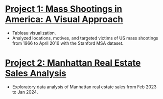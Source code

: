 # [Project 1: Mass Shootings in America: A Visual Approach](https://public.tableau.com/app/profile/xiaomin.xie/viz/MassShootingsinAmericaAnalysis/MassShootingsinAmerica)
* Tableau visualization.
* Analyzed locations, motives, and targeted victims of US mass shootings from 1966 to April 2016 with the Stanford MSA dataset.

# [Project 2: Manhattan Real Estate Sales Analysis](https://github.com/xxie95/nyc_manhattan_sales/blob/main/Manhattan%20Real%20Estate%20Sales%20Analysis%20v1.ipynb)
* Exploratory data analysis of Manhattan real estate sales from Feb 2023 to Jan 2024.
